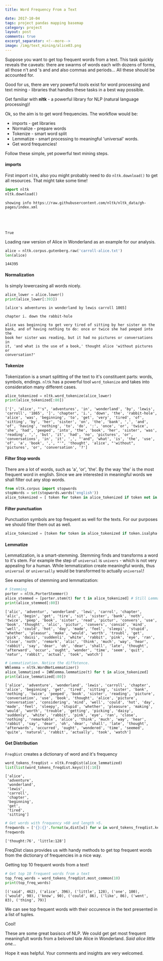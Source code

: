 ```yaml
---
title: Word Frequency From a Text

date: 2017-10-04
tags: project pandas mapping basemap
category: project
layout: post
comments: true
excerpt_separator: <!--more-->
image: /img/text_mining/alice03.png
---
```


Suppose you want to get top frequent words from a text. This task quickly reveals the caveats: there are swarms of words each with dozens of forms, all those n't and 's and and also commas and periods... All these should be accounted for.

Good for us, there are very powerful tools exist for word processing and text mining - libraries that handles these tasks in a best way possible.

Get familiar with **nltk** - a powerful library for NLP (natural language processing)!

<!--more-->

Ok, so the aim is to get word frequencies. The workflow would be:
- imports - get libraries
- Normalize - prepare words
- Tokenize - smart word split
- Lemmatize - smart processing to meaningful 'universal' words.
- Get word frequencies!

Follow these simple, yet powerful text mining steps.

#### imports
First import `nltk`, also you might probably need to do `nltk.download()` to get all resources. That might take some time!


```python
import nltk
nltk.download()
```

    showing info https://raw.githubusercontent.com/nltk/nltk_data/gh-pages/index.xml
    




    True



Loading raw version of Alice in Wonderland as an example for our analysis.


```python
alice = nltk.corpus.gutenberg.raw('carroll-alice.txt')
len(alice)
```




    144395



#### Normalization
Is simply lowercasing all words nicely.


```python
alice_lower = alice.lower()
print(alice_lower[:393])
```

    [alice's adventures in wonderland by lewis carroll 1865]
    
    chapter i. down the rabbit-hole
    
    alice was beginning to get very tired of sitting by her sister on the
    bank, and of having nothing to do: once or twice she had peeped into the
    book her sister was reading, but it had no pictures or conversations in
    it, 'and what is the use of a book,' thought alice 'without pictures or
    conversation?'
    
    

#### Tokenize
Tokenization is a smart splitting of the text to it's constituent parts: words, symbols, endings. `nltk` has a powerful tool `word_tokenize` and takes into consideration many different cases.


```python
alice_tokenized = nltk.word_tokenize(alice_lower)
print(alice_tokenized[:80])
```

    ['[', 'alice', "'s", 'adventures', 'in', 'wonderland', 'by', 'lewis', 'carroll', '1865', ']', 'chapter', 'i.', 'down', 'the', 'rabbit-hole', 'alice', 'was', 'beginning', 'to', 'get', 'very', 'tired', 'of', 'sitting', 'by', 'her', 'sister', 'on', 'the', 'bank', ',', 'and', 'of', 'having', 'nothing', 'to', 'do', ':', 'once', 'or', 'twice', 'she', 'had', 'peeped', 'into', 'the', 'book', 'her', 'sister', 'was', 'reading', ',', 'but', 'it', 'had', 'no', 'pictures', 'or', 'conversations', 'in', 'it', ',', "'and", 'what', 'is', 'the', 'use', 'of', 'a', 'book', ',', "'", 'thought', 'alice', "'without", 'pictures', 'or', 'conversation', '?']
    

#### Filter Stop words
There are a lot of words, such as 'a', 'or', 'the'. By the way 'the' is the most frequent word in english. Since we are interested in meaningful words we shall filter out any stop words.


```python
from nltk.corpus import stopwords
stopWords = set(stopwords.words('english'))
alice_tokenized = [ token for token in alice_tokenized if token not in stopWords ]
```

#### Filter punctuation
Punctuation symbols are top frequent as well for the texts. For our purposes we should filter them out as well.


```python
alice_tokenized = [token for token in alice_tokenized if token.isalpha()]
```

#### Lemmatize
Lemmatization, is a smart-stemming. Stemming finds and transforms a word to it's stem. For example the step of `universal` is `univers` - which is not very appealing for a human. While lemmatization create meaningful words, thus `universal` or `universally` would be transformed to actually `universal`!

See examples of stemming and lemmatization:


```python
# Stemming
porter = nltk.PorterStemmer()
alice_stemmed = [porter.stem(t) for t in alice_tokenized] # Still Lemmatization
print(alice_stemmed[:80])
```

    ['alic', 'adventur', 'wonderland', 'lewi', 'carrol', 'chapter', 'alic', 'begin', 'get', 'tire', 'sit', 'sister', 'bank', 'noth', 'twice', 'peep', 'book', 'sister', 'read', 'pictur', 'convers', 'use', 'book', 'thought', 'alic', 'pictur', 'convers', 'consid', 'mind', 'well', 'could', 'hot', 'day', 'made', 'feel', 'sleepi', 'stupid', 'whether', 'pleasur', 'make', 'would', 'worth', 'troubl', 'get', 'pick', 'daisi', 'suddenli', 'white', 'rabbit', 'pink', 'eye', 'ran', 'close', 'noth', 'remark', 'alic', 'think', 'much', 'way', 'hear', 'rabbit', 'say', 'dear', 'oh', 'dear', 'shall', 'late', 'thought', 'afterward', 'occur', 'ought', 'wonder', 'time', 'seem', 'quit', 'natur', 'rabbit', 'actual', 'took', 'watch']
    


```python
# Lemmatization. Notice the diffetence.
WNlemma = nltk.WordNetLemmatizer()
alice_lemmatized = [WNlemma.lemmatize(t) for t in alice_tokenized]
print(alice_lemmatized[:80])
```

    ['alice', 'adventure', 'wonderland', 'lewis', 'carroll', 'chapter', 'alice', 'beginning', 'get', 'tired', 'sitting', 'sister', 'bank', 'nothing', 'twice', 'peeped', 'book', 'sister', 'reading', 'picture', 'conversation', 'use', 'book', 'thought', 'alice', 'picture', 'conversation', 'considering', 'mind', 'well', 'could', 'hot', 'day', 'made', 'feel', 'sleepy', 'stupid', 'whether', 'pleasure', 'making', 'would', 'worth', 'trouble', 'getting', 'picking', 'daisy', 'suddenly', 'white', 'rabbit', 'pink', 'eye', 'ran', 'close', 'nothing', 'remarkable', 'alice', 'think', 'much', 'way', 'hear', 'rabbit', 'say', 'dear', 'oh', 'dear', 'shall', 'late', 'thought', 'afterwards', 'occurred', 'ought', 'wondered', 'time', 'seemed', 'quite', 'natural', 'rabbit', 'actually', 'took', 'watch']
    

#### Get Distribution
`FreqDist` creates a dictionary of word and it's frequency


```python
word_tokens_freqdist = nltk.FreqDist(alice_lemmatized)
list(list(word_tokens_freqdist.keys())[:10])
```




    ['alice',
     'adventure',
     'wonderland',
     'lewis',
     'carroll',
     'chapter',
     'beginning',
     'get',
     'tired',
     'sitting']




```python
# Get words with frequency >60 and length >5.
freqwords = ['{}:{}'.format(w,dist[w]) for w in word_tokens_freqdist.keys() if len(w) > 5 and word_tokens_freqdist[w] > 60]
freqwords
```




    ['thought:76', 'little:128']



FreqDist class provides us with handy methods to get top frequent words from the dictionary of frequencies in a nice way.

Getting top 10 frequent words from a text!


```python
# Get top 10 frequent words from a text
top_freq_words = word_tokens_freqdist.most_common(10)
print(top_freq_words)
```

    [('said', 462), ('alice', 396), ('little', 128), ('one', 100), ('would', 90), ('know', 90), ('could', 86), ('like', 86), ('went', 83), ('thing', 79)]
    

We can see top frequent words with their occurence in the text presented in a list of tuples.

Cool! 

These are some great basiscs of NLP. We could get get most frequent meaningfult words from a beloved tale Alice in Wonderland. *Said alice little one...*

Hope it was helpful. Your comments and insights are very welcomed.
